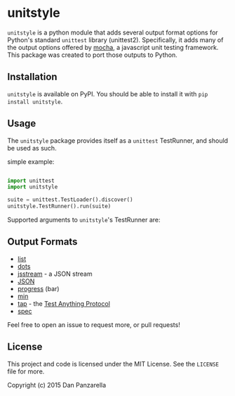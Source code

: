 unitstyle
=========

`unitstyle` is a python module that adds several output format options for Python's standard `unittest` library (unittest2). Specifically, it adds many of the output options offered by [mocha](https://mochajs.org/#reporters), a javascript unit testing framework. This package was created to port those outputs to Python.


Installation
------------

`unitstyle` is available on PyPI. You should be able to install it with `pip install unitstyle`. 


Usage
-----
The `unitstyle` package provides itself as a `unittest` TestRunner, and should be used as such. 

simple example:

```python

import unittest
import unitstyle

suite = unittest.TestLoader().discover()
unitstyle.TestRunner().run(suite)

```

Supported arguments to `unitstyle`'s TestRunner are:





Output Formats
--------------
- [list](https://mochajs.org/#list)
- [dots](https://mochajs.org/#dot-matrix)
- [jsstream](https://mochajs.org/#json-stream) - a JSON stream
- [JSON](https://mochajs.org/#json)
- [progress](https://mochajs.org/#progress) (bar)
- [min](https://mochajs.org/#min)
- [tap](https://mochajs.org/#tap) - the [Test Anything Protocol](http://en.wikipedia.org/wiki/Test_Anything_Protocol)
- [spec](https://mochajs.org/#spec)

Feel free to open an issue to request more, or pull requests!

License
-------
This project and code is licensed under the MIT License. See the `LICENSE` file for more.

Copyright (c) 2015 Dan Panzarella
